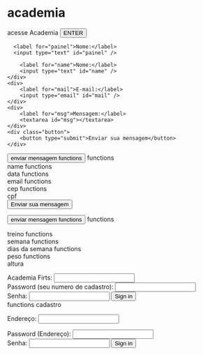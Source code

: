 # academia
<div>

  acesse Academia <button>ENTER</button>

</div>

  <form action="/pagina-processa-dados-academia" method="post">
    <div>

      <label for="painel">Nome:</label>
      <input type="text" id="painel" />

        <label for="name">Nome:</label>
        <input type="text" id="name" />
    </div>
    <div>
        <label for="mail">E-mail:</label>
        <input type="email" id="mail" />
    </div>
    <div>
        <label for="msg">Mensagem:</label>
        <textarea id="msg"></textarea>
    </div>
    <div class="button">
        <button type="submit">Enviar sua mensagem</button>
    </div>
</form>
<button type="submit">enviar mensagem functions</button>
functions <div class="name"></div> name
functions <div class="data"></div> data
functions <div class="email"></div> email
functions <div class="cep"></div> cep
functions <div class="cpf"></div> cpf

<div class="button"></div>
<button type="submit">Enviar sua mensagem</button>

<button type="submit">enviar mensagem functions</button>
functions <div class="treino"></div> treino
functions <div class="semana"></div> semana
functions <div class="dias da semana"></div> dias da semana
functions <div class="peso"></div> peso
functions <div class="altura"></div> altura

<div>
  <label for="academia firt">Academia Firts:</label>
  <input type="text" id="academia firts" name="academia firts">
</div>

<div>
  <label for="pass">Password (seu numero de cadastro):</label>
  <input type="password" id="pass" name="seu numero de cadastro"
         minlength="6" required>
</div>
<label for="senhaUsuario">Senha:</label>
<input id="senhaUsuario" type="password" autocomplete="current-password">

<input type="submit" value="Sign in">

<div>functions cadastro</div>

  <label for="endereço">Endereço:</label>
  <input type="text" id="endereço" name="endereço">
<div>
  <label for="pass">Password (Endereço):</label>
  <input type="password" id="end" name="endereço"
         minlength="completo" required>
</div>
<label for="senhaUsuario">Senha:</label>
<input id="senhaUsuario" type="password" autocomplete="current-password">
<input type="submit" value="Sign in">



